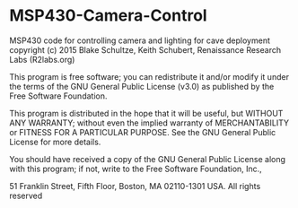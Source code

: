 # MSP430-Camera-Control
MSP430 code for controlling camera and lighting for cave deployment
copyright (c) 2015 Blake Schultze, Keith Schubert, Renaissance Research Labs (R2labs.org)

This program is free software; you can redistribute it and/or modify it under the terms of the GNU General Public License (v3.0) as published by the Free Software Foundation.

This program is distributed in the hope that it will be useful, but WITHOUT ANY WARRANTY; without even the implied warranty of MERCHANTABILITY or FITNESS FOR A PARTICULAR PURPOSE.  See the GNU General Public License for more details.

You should have received a copy of the GNU General Public License along with this program; if not, write to the Free Software Foundation, Inc., 

51 Franklin Street, Fifth Floor, 
Boston, MA 02110-1301 USA. 
All rights reserved
